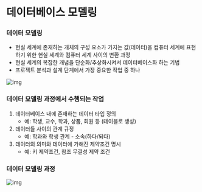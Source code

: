 # 데이터베이스 모델링

 

### 데이터 모델링

- 현실 세계에 존재하는 개체의 구성 요소가 가지는 값(데이터)을 컴퓨터 세계에 표현하기 위한 현실 세계와 컴퓨터 세계 사이의 변환 과정
- 현실 세계의 복잡한 개념을 단순화/추상화시켜서 데이터베이스화 하는 기법
- 프로젝트 분석과 설계 단계에서 가장 중요한 작업 중 하나

 

![img](file:////Users/bina/Library/Group%20Containers/UBF8T346G9.Office/TemporaryItems/msohtmlclip/clip_image002.jpg)

 

 

 

### 데이터 모델링 과정에서 수행되는 작업

1. 데이터베이스 내에 존재하는 데이터 타입 정의
   - 예: 학생, 교수, 학과, 상품, 회원 등 (테이블로 생성)
2. 데이터들 사이의 관계 규정
   - 예: 학과와 학생 관계 - 소속(하다/되다)
3. 데이터의 의미와 데이터에 가해진 제약조건 명시
   - 예: 키 제약조건, 참조 무결성 제약 조건

 

### 데이터 모델링 과정

 

![img](file:////Users/bina/Library/Group%20Containers/UBF8T346G9.Office/TemporaryItems/msohtmlclip/clip_image004.jpg)